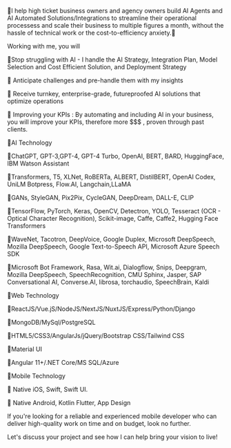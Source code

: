 💫I help high ticket business owners and agency owners build AI Agents and AI Automated Solutions/Integrations to streamline their operational processess and scale their business to multiple figures a month, without the hassle of technical work or the cost-to-efficiency anxiety.💫

Working with me, you will

🔹Stop struggling with AI - I handle the AI Strategy, Integration Plan, Model Selection and Cost Efficient Solution, and Deployment Strategy

🔹 Anticipate challenges and pre-handle them with my insights

🔹 Receive turnkey, enterprise-grade, futureproofed AI solutions that optimize operations

🔹 Improving your KPIs : By automating and including AI in your business, you will improve your KPIs, therefore more $$$ , proven through past clients.


🔺AI Technology

🔹ChatGPT, GPT-3,GPT-4, GPT-4 Turbo, OpenAI, BERT, BARD, HuggingFace, IBM Watson Assistant

🔹Transformers, T5, XLNet, RoBERTa, ALBERT, DistilBERT, OpenAI Codex, UniLM
Botpress, Flow.AI, Langchain,LLaMA

🔹GANs, StyleGAN, Pix2Pix, CycleGAN, DeepDream, DALL-E, CLIP

🔹TensorFlow, PyTorch, Keras, OpenCV, Detectron, YOLO, Tesseract (OCR - Optical Character Recognition), Scikit-image, Caffe, Caffe2, Hugging Face Transformers

🔹WaveNet, Tacotron, DeepVoice, Google Duplex, Microsoft DeepSpeech, Mozilla DeepSpeech, Google Text-to-Speech API, Microsoft Azure Speech SDK

🔹Microsoft Bot Framework, Rasa, Wit.ai, Dialogflow, Snips, Deepgram, Mozilla DeepSpeech, SpeechRecognition, CMU Sphinx, Jasper, SAP Conversational AI, Converse.AI, librosa, torchaudio, SpeechBrain, Kaldi

🔺Web Technology

🔹ReactJS/Vue.jS/NodeJS/NextJS/NuxtJS/Express/Python/Django

🔹MongoDB/MySql/PostgreSQL

🔹HTML5/CSS3/AngularJs/jQuery/Bootstrap CSS/Tailwind CSS 

🔹Material UI

🔹Angular 11+/.NET Core/MS SQL/Azure

🔺Mobile Technology

🔹  Native iOS, Swift, Swift UI.

🔹  Native Android, Kotlin Flutter, App Design

If you're looking for a reliable and experienced mobile developer who can deliver high-quality work on time and on budget, look no further. 

Let's discuss your project and see how I can help bring your vision to live!

